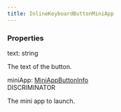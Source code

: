 ```yaml
---
title: InlineKeyboardButtonMiniApp
---
```


### Properties

<div class="flex flex-col gap-3"><div><div class="flex gap-2"><div class="font-mono p" id="p_text" data-anchor><span class="font-bold">text</span><span class="opacity-50">:</span> <span>string</span></div></div><div class="pl-3"><div class="no-margin">

The text of the button.

</div></div></div><div><div class="flex gap-2"><div class="font-mono p" id="p_miniApp" data-anchor><span class="font-bold">miniApp</span><span class="opacity-50">:</span> <a href="/gh/types/miniappbuttoninfo"  >MiniAppButtonInfo</a></div><div class="flex items-center"><div class="bg-dbt px-1.5 rounded-md select-none text-fgt text-[10px]">DISCRIMINATOR</div></div></div><div class="pl-3"><div class="no-margin">

The mini app to launch.

</div></div></div></div>

